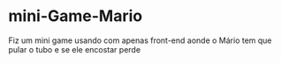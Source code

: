 # mini-Game-Mario
Fiz um mini game usando com apenas  front-end aonde o Mário tem que pular o tubo e se ele encostar perde
